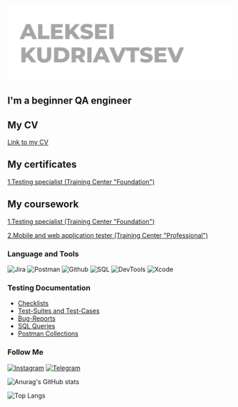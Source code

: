 ![Header](https://github.com/Alexei-Kudr/Alexei-Kudr/blob/main/assets/AK%20header.png)
## I'm a beginner QA engineer
## My CV
[Link to my CV](https://hh.ru/resume/cd223e4aff0b7de1260039ed1f496265755930)

## My certificates
[1.Testing specialist (Training Center "Foundation")](https://github.com/Alexei-Kudr/Alexei-Kudr/blob/main/My%20certificates/Testing%20specialist%20(Training%20Center%20%22Foundation%22).pdf)

## My coursework
[1.Testing specialist (Training Center "Foundation")](https://github.com/Alexei-Kudr/Alexei-Kudr/blob/main/My%20coursework/Testing%20specialist%20(Training%20Center%20%22Foundation%22).pdf)

[2.Mobile and web application tester (Training Center "Professional")](https://github.com/Alexei-Kudr/Alexei-Kudr/blob/main/My%20certificates/Mobile%20and%20web%20application%20tester%20(Training%20Center%20%22Professional%22)%20.pdf)

### Language and Tools
![Jira](https://img.shields.io/badge/Jira-090909?style=for-the-badge&logo=jira&logoColor=136be1)
![Postman](https://img.shields.io/badge/Postman-090909?style=for-the-badge&logo=postman&logoColor=f76935)
![Github](https://img.shields.io/badge/Github-090909?style=for-the-badge&logo=github&logoColor=8cc4d7)
![SQL](https://img.shields.io/badge/MYSQL-090909?style=for-the-badge&logo=mysql&logoColor=E97232)
![DevTools](https://img.shields.io/badge/DevTools-090909?style=for-the-badge&logo=googlechrome&logoColor=2674f2)
![Xcode](https://img.shields.io/badge/Xcode-090909?style=for-the-badge&logo=xcode&logoColor=42A8E8)

### Testing Documentation

- [Checklists](https://github.com/Alexei-Kudr/Alexei-Kudr/tree/main/Checklists)
- [Test-Suites and Test-Cases](https://github.com/Alexei-Kudr/Alexei-Kudr/tree/main/Test-Suites%20and%20Test-Cases)
- [Bug-Reports](https://github.com/Alexei-Kudr/Alexei-Kudr/tree/main/Bug-Reports)
- [SQL Queries](https://drive.google.com/drive/folders/1CcxbT15ch4R0ZQpHI8xw2ghzhQV93Ql7?usp=sharing)
- [Postman Collections](https://drive.google.com/drive/folders/1Iq4Og7lYcy7ifSnzob8xbrvwxj9uyen-?usp=sharing)

### Follow Me

[![Instagram](https://img.shields.io/badge/Instagram-090909?style=for-the-badge&logo=instagram&logoColor=9939a3)](https://www.instagram.com/alexei_kudriavsev/)
[![Telegram](https://img.shields.io/badge/Telegram-090909?style=for-the-badge&logo=telegram&logoColor=31a5db)](https://tlgg.ru/@alexei_kudriavsev)


![Anurag's GitHub stats](https://github-readme-stats.vercel.app/api?username=Alexei-Kudr&show_icons=true&theme=dark)

![Top Langs](https://github-readme-stats.vercel.app/api/top-langs/?username=Alexei-Kudr&hide_progress=true&theme=dark)